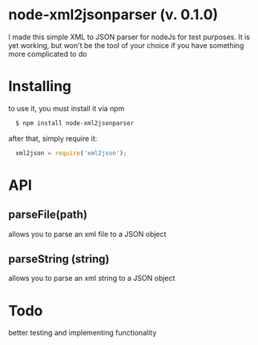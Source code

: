 node-xml2jsonparser (v. 0.1.0)
========

I made this simple XML to JSON parser for nodeJs for test purposes. It is yet working, but won't be the tool of your choice if you have something more complicated to do

# Installing

to use it, you must install it via npm
```bash
  $ npm install node-xml2jsonparser
```
after that, simply require it:

```javascript
  xml2json = require('xml2json');
```

# API

## parseFile(path)

allows you to parse an xml file to a JSON object

## parseString (string)

allows you to parse an xml string to a JSON object

# Todo

better testing and implementing functionality



